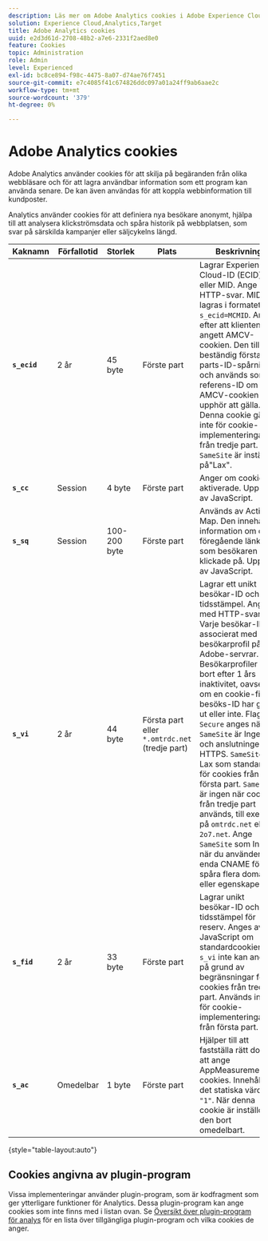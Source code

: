 ```yaml
---
description: Läs mer om Adobe Analytics cookies i Adobe Experience Cloud.
solution: Experience Cloud,Analytics,Target
title: Adobe Analytics cookies
uuid: e2d3d61d-2708-48b2-a7e6-2331f2aed8e0
feature: Cookies
topic: Administration
role: Admin
level: Experienced
exl-id: bc8ce894-f98c-4475-8a07-d74ae76f7451
source-git-commit: e7c4085f41c674826ddc097a01a24ff9ab6aae2c
workflow-type: tm+mt
source-wordcount: '379'
ht-degree: 0%

---
```


# Adobe Analytics cookies

Adobe Analytics använder cookies för att skilja på begäranden från olika webbläsare och för att lagra användbar information som ett program kan använda senare. De kan även användas för att koppla webbinformation till kundposter.

Analytics använder cookies för att definiera nya besökare anonymt, hjälpa till att analysera klickströmsdata och spåra historik på webbplatsen, som svar på särskilda kampanjer eller säljcykelns längd.

| Kaknamn | Förfallotid | Storlek | Plats | Beskrivning |
| --- | --- | --- | --- | --- |
| **`s_ecid`** | 2 år | 45 byte | Förste part | Lagrar Experience Cloud-ID (ECID) eller MID. Ange med HTTP-svar. MID lagras i formatet `s_ecid=MCMID`. Ange efter att klienten har angett AMCV-cookien. Den tillåter beständig första parts-ID-spårning och används som referens-ID om AMCV-cookien upphör att gälla. Denna cookie gäller inte för cookie-implementeringar från tredje part. `SameSite` är inställt på&quot;Lax&quot;. |
| **`s_cc`** | Session | 4 byte | Förste part | Anger om cookies är aktiverade. Uppsatt av JavaScript. |
| **`s_sq`** | Session | 100-200 byte | Förste part | Används av Activity Map. Den innehåller information om den föregående länken som besökaren klickade på. Uppsatt av JavaScript. |
| **`s_vi`** | 2 år | 44 byte | Första part eller `*.omtrdc.net` (tredje part) | Lagrar ett unikt besökar-ID och tidsstämpel. Ange med HTTP-svar. Varje besökar-ID är associerat med en besökarprofil på Adobe-servrar. Besökarprofiler tas bort efter 1 års inaktivitet, oavsett om en cookie-fil för besöks-ID har gått ut eller inte. Flaggan `Secure` anges när `SameSite` är Ingen och anslutningen är HTTPS. `SameSite` är Lax som standard för cookies från första part. `SameSite` är ingen när cookies från tredje part används, till exempel på `omtrdc.net` eller `2o7.net`. Ange `SameSite` som Ingen när du använder en enda CNAME för att spåra flera domäner eller egenskaper. |
| **`s_fid`** | 2 år | 33 byte | Förste part | Lagrar unikt besökar-ID och tidsstämpel för reserv. Anges av JavaScript om standardcookien `s_vi` inte kan anges på grund av begränsningar för cookies från tredje part. Används inte för cookie-implementeringar från första part. |
| **`s_ac`** | Omedelbar | 1 byte | Förste part | Hjälper till att fastställa rätt domän att ange AppMeasurementets cookies. Innehåller det statiska värdet `"1"`. När denna cookie är inställd tas den bort omedelbart. |

{style="table-layout:auto"}

## Cookies angivna av plugin-program

Vissa implementeringar använder plugin-program, som är kodfragment som ger ytterligare funktioner för Analytics. Dessa plugin-program kan ange cookies som inte finns med i listan ovan. Se [Översikt över plugin-program för analys](https://experienceleague.adobe.com/en/docs/analytics/implementation/vars/plugins/impl-plugins) för en lista över tillgängliga plugin-program och vilka cookies de anger.
